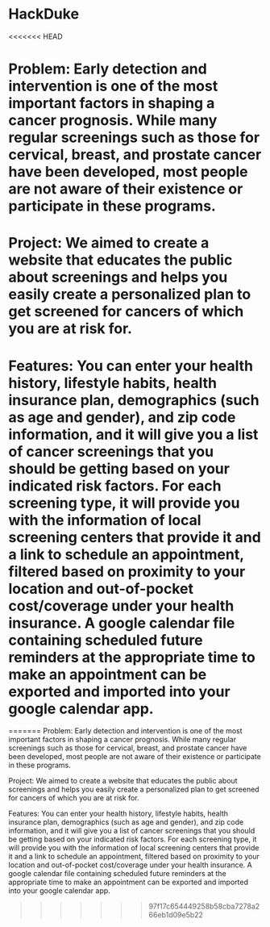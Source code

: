 # HackDuke
<<<<<<< HEAD
# Problem: Early detection and intervention is one of the most important factors in shaping a cancer prognosis. While many regular screenings such as those for cervical, breast, and prostate cancer have been developed, most people are not aware of their existence or participate in these programs. 
# Project: We aimed to create a website that educates the public about screenings and helps you easily create a personalized plan to get screened for cancers of which you are at risk for. 
# Features: You can enter your health history, lifestyle habits, health insurance plan, demographics (such as age and gender), and zip code information, and it will give you a list of cancer screenings that you should be getting based on your indicated risk factors. For each screening type, it will provide you with the information of local screening centers that provide it and a link to schedule an appointment, filtered based on proximity to your location and out-of-pocket cost/coverage under your health insurance. A google calendar file containing scheduled future reminders at the appropriate time to make an appointment can be exported and imported into your google calendar app. 


=======
Problem: Early detection and intervention is one of the most important factors in shaping a cancer prognosis. While many regular screenings such as those for cervical, breast, and prostate cancer have been developed, most people are not aware of their existence or participate in these programs. 

Project: We aimed to create a website that educates the public about screenings and helps you easily create a personalized plan to get screened for cancers of which you are at risk for. 

Features: You can enter your health history, lifestyle habits, health insurance plan, demographics (such as age and gender), and zip code information, and it will give you a list of cancer screenings that you should be getting based on your indicated risk factors. For each screening type, it will provide you with the information of local screening centers that provide it and a link to schedule an appointment, filtered based on proximity to your location and out-of-pocket cost/coverage under your health insurance. A google calendar file containing scheduled future reminders at the appropriate time to make an appointment can be exported and imported into your google calendar app. 
>>>>>>> 97f17c654449258b58cba7278a266eb1d09e5b22
